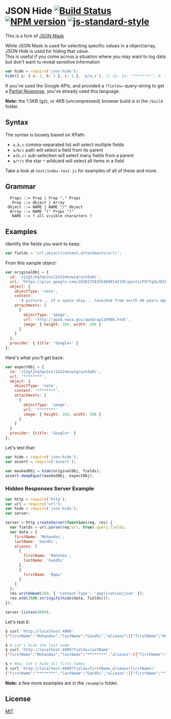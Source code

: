 # JSON Hide [![Build Status](https://img.shields.io/travis/nemtsov/json-mask.svg)](http://travis-ci.org/nemtsov/json-mask) [![NPM version](https://img.shields.io/npm/v/json-mask.svg)](https://www.npmjs.com/package/json-mask) [![js-standard-style](https://img.shields.io/badge/code%20style-standard-brightgreen.svg)](http://standardjs.com/)

This is a fork of [JSON Mask](https://github.com/nemtsov/json-mask)

While JSON Mask is used for selecting specific values in a object/array, JSON Hide is used for hiding that value. \
This is useful if you come across a situation where you may want to log data but don't want to reveal sensitive information


```js
var hide = require('json-hide');
hide({ p: { a: 1, b: 2 }, z: 1 }, 'p/a,z'); // {p: {a: '********', b: 2}, z: '********'}
```

If you've used the Google APIs, and provided a `?fields=` query-string to get a
[Partial Response](https://developers.google.com/+/api/#partial-responses), you've
already used this language.

**Note:** the 1.5KB (gz), or 4KB (uncompressed) browser build is in the `/build` folder.

## Syntax

The syntax is loosely based on XPath:

- `a,b,c` comma-separated list will select multiple fields
- `a/b/c` path will select a field from its parent
- `a(b,c)` sub-selection will select many fields from a parent
- `a/*/c` the star `*` wildcard will select all items in a field

Take a look at `test/index-test.js` for examples of all of these and more.

## Grammar

```
  Props ::= Prop | Prop "," Props
   Prop ::= Object | Array
 Object ::= NAME | NAME "/" Object
  Array ::= NAME "(" Props ")"
   NAME ::= ? all visible characters ?
```

## Examples

Identify the fields you want to keep:

```js
var fields = 'url,object(content,attachments/url)';
```

From this sample object:

```js
var originalObj = {
  id: 'z12gtjhq3qn2xxl2o224exwiqruvtda0i',
  url: 'https://plus.google.com/102817283354809142195/posts/F97fqZwJESL',
  object: {
    objectType: 'note',
    content:
      'A picture... of a space ship... launched from earth 40 years ago.',
    attachments: [
      {
        objectType: 'image',
        url: 'http://apod.nasa.gov/apod/ap110908.html',
        image: { height: 284, width: 506 }
      }
    ]
  },
  provider: { title: 'Google+' }
};
```

Here's what you'll get back:

```js
var expectObj = {
  id: 'z12gtjhq3qn2xxl2o224exwiqruvtda0i',
  url: '********',
  object: {
    objectType: 'note',
    content: '********',
    attachments: [
      {
        objectType: 'image',
        url: '********'
        image: { height: 284, width: 506 }
      }
    ]
  }
  provider: {title: 'Google+' }
};
```

Let's test that:

```js
var hide = require('json-hide');
var assert = require('assert');

var maskedObj = hide(originalObj, fields);
assert.deepEqual(maskedObj, expectObj);
```

### Hidden Responses Server Example

```js
var http = require('http');
var url = require('url');
var hide = require('json-hide');
var server;

server = http.createServer(function(req, res) {
  var fields = url.parse(req.url, true).query.fields;
  var data = {
    firstName: 'Mohandas',
    lastName: 'Gandhi',
    aliases: [
      {
        firstName: 'Mahatma',
        lastName: 'Gandhi'
      },
      {
        firstName: 'Bapu'
      }
    ]
  };
  res.writeHead(200, { 'Content-Type': 'application/json' });
  res.end(JSON.stringify(hide(data, fields)));
});

server.listen(4000);
```

Let's test it:

```bash
$ curl 'http://localhost:4000'
{"firstName":"Mohandas","lastName":"Gandhi","aliases":[{"firstName":"Mahatma","lastName":"Gandhi"},{"firstName":"Bapu"}]}

$ # Let's hide the last name
$ curl 'http://localhost:4000?fields=lastName'
{"firstName":"Mohandas","lastName":"********","aliases":[{"firstName":"Mahatma","lastName":"Gandhi"},{"firstName":"Bapu"}]}

$ # Now, let's hide all first names
$ curl 'http://localhost:4000?fields=firstName,aliases(firstName)'
{"firstName":"********","lastName":"Gandhi","aliases":[{"firstName":"********","lastName":"Gandhi"},{"firstName":"********"}]}
```

**Note:** a few more examples are in the `/example` folder.


## License

[MIT](/LICENSE)
